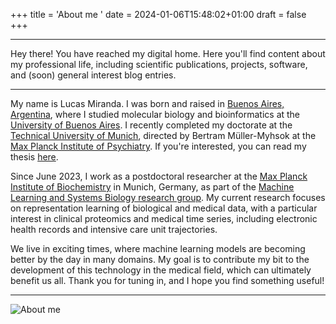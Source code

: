 +++
title = 'About me '
date = 2024-01-06T15:48:02+01:00
draft = false
+++

---

Hey there! You have reached my digital home. Here you'll find content about my professional life, including scientific publications, projects, software, and (soon) general interest blog entries. 

---

My name is Lucas Miranda. I was born and raised in [Buenos Aires, Argentina](https://www.youtube.com/watch?v=Pb9Hv9lw5Tw), where I studied molecular biology and bioinformatics at the [University of Buenos Aires](https://www.uba.ar/). I recently completed my doctorate at the [Technical University of Munich](https://www.tum.de/en/), directed by Bertram Müller-Myhsok at the [Max Planck Institute of Psychiatry](https://www.psych.mpg.de/1495975/mueller_myhsok). If you're interested, you can read my thesis [here](https://mediatum.ub.tum.de/?id=1713444).

Since June 2023, I work as a postdoctoral researcher at the [Max Planck Institute of Biochemistry](https://www.biochem.mpg.de/en) in Munich, Germany, as part of the [Machine Learning and Systems Biology research group](https://www.biochem.mpg.de/borgwardt). My current research focuses on representation learning of biological and medical data, with a particular interest in clinical proteomics and medical time series, including electronic health records and intensive care unit trajectories.

We live in exciting times, where machine learning models are becoming better by the day in many domains. My goal is to contribute my bit to the development of this technology in the medical field, which can ultimately benefit us all. Thank you for tuning in, and I hope you find something useful!

---

![About me](../../cover.jpeg)